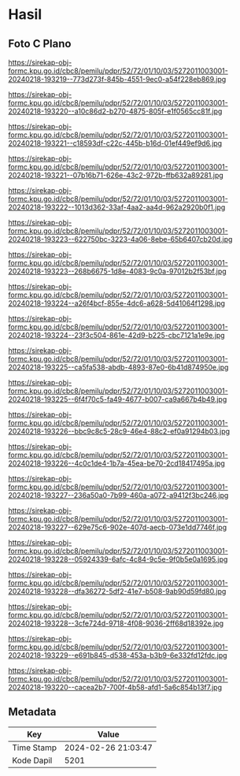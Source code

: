 # Hasil

## Foto C Plano

https://sirekap-obj-formc.kpu.go.id/cbc8/pemilu/pdpr/52/72/01/10/03/5272011003001-20240218-193219--773d273f-845b-4551-9ec0-a54f228eb869.jpg

https://sirekap-obj-formc.kpu.go.id/cbc8/pemilu/pdpr/52/72/01/10/03/5272011003001-20240218-193220--a10c86d2-b270-4875-805f-e1f0565cc81f.jpg

https://sirekap-obj-formc.kpu.go.id/cbc8/pemilu/pdpr/52/72/01/10/03/5272011003001-20240218-193221--c18593df-c22c-445b-b16d-01ef449ef9d6.jpg

https://sirekap-obj-formc.kpu.go.id/cbc8/pemilu/pdpr/52/72/01/10/03/5272011003001-20240218-193221--07b16b71-626e-43c2-972b-ffb632a89281.jpg

https://sirekap-obj-formc.kpu.go.id/cbc8/pemilu/pdpr/52/72/01/10/03/5272011003001-20240218-193222--1013d362-33af-4aa2-aa4d-962a2920b0f1.jpg

https://sirekap-obj-formc.kpu.go.id/cbc8/pemilu/pdpr/52/72/01/10/03/5272011003001-20240218-193223--622750bc-3223-4a06-8ebe-65b6407cb20d.jpg

https://sirekap-obj-formc.kpu.go.id/cbc8/pemilu/pdpr/52/72/01/10/03/5272011003001-20240218-193223--268b6675-1d8e-4083-9c0a-97012b2f53bf.jpg

https://sirekap-obj-formc.kpu.go.id/cbc8/pemilu/pdpr/52/72/01/10/03/5272011003001-20240218-193224--a26f4bcf-855e-4dc6-a628-5d41064f1298.jpg

https://sirekap-obj-formc.kpu.go.id/cbc8/pemilu/pdpr/52/72/01/10/03/5272011003001-20240218-193224--23f3c504-861e-42d9-b225-cbc7121a1e9e.jpg

https://sirekap-obj-formc.kpu.go.id/cbc8/pemilu/pdpr/52/72/01/10/03/5272011003001-20240218-193225--ca5fa538-abdb-4893-87e0-6b41d874950e.jpg

https://sirekap-obj-formc.kpu.go.id/cbc8/pemilu/pdpr/52/72/01/10/03/5272011003001-20240218-193225--6f4f70c5-fa49-4677-b007-ca9a667b4b49.jpg

https://sirekap-obj-formc.kpu.go.id/cbc8/pemilu/pdpr/52/72/01/10/03/5272011003001-20240218-193226--bbc9c8c5-28c9-46e4-88c2-ef0a91294b03.jpg

https://sirekap-obj-formc.kpu.go.id/cbc8/pemilu/pdpr/52/72/01/10/03/5272011003001-20240218-193226--4c0c1de4-1b7a-45ea-be70-2cd18417495a.jpg

https://sirekap-obj-formc.kpu.go.id/cbc8/pemilu/pdpr/52/72/01/10/03/5272011003001-20240218-193227--236a50a0-7b99-460a-a072-a9412f3bc246.jpg

https://sirekap-obj-formc.kpu.go.id/cbc8/pemilu/pdpr/52/72/01/10/03/5272011003001-20240218-193227--629e75c6-902e-407d-aecb-073e1dd7746f.jpg

https://sirekap-obj-formc.kpu.go.id/cbc8/pemilu/pdpr/52/72/01/10/03/5272011003001-20240218-193228--05924339-6afc-4c84-9c5e-9f0b5e0a1695.jpg

https://sirekap-obj-formc.kpu.go.id/cbc8/pemilu/pdpr/52/72/01/10/03/5272011003001-20240218-193228--dfa36272-5df2-41e7-b508-9ab90d59fd80.jpg

https://sirekap-obj-formc.kpu.go.id/cbc8/pemilu/pdpr/52/72/01/10/03/5272011003001-20240218-193228--3cfe724d-9718-4f08-9036-2ff68d18392e.jpg

https://sirekap-obj-formc.kpu.go.id/cbc8/pemilu/pdpr/52/72/01/10/03/5272011003001-20240218-193229--e691b845-d538-453a-b3b9-6e332fd12fdc.jpg

https://sirekap-obj-formc.kpu.go.id/cbc8/pemilu/pdpr/52/72/01/10/03/5272011003001-20240218-193220--cacea2b7-700f-4b58-afd1-5a6c854b13f7.jpg


## Metadata

| Key        | Value               |
| ---------- | ------------------- |
| Time Stamp | 2024-02-26 21:03:47 |
| Kode Dapil | 5201                |




